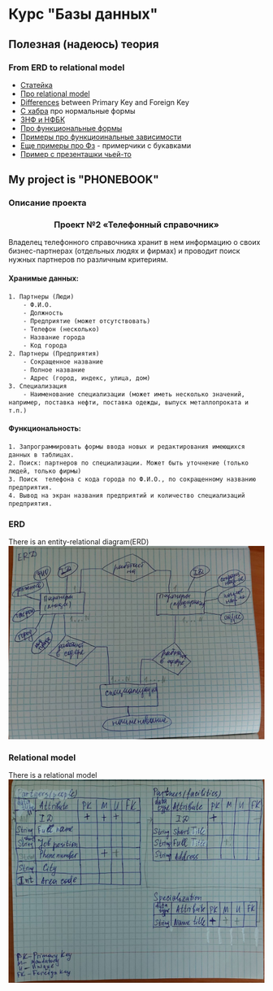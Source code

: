 # Курс "Базы данных"   

## Полезная (надеюсь) теория  

### From ERD to relational model  
- [Статейка](https://runestone.academy/ns/books/published/practical_db/PART2_DATA_MODELING/03-ERD-to-relational/ERD-to-relational.html)  
- [Про relational model](https://opentextbc.ca/dbdesign01/chapter/chapter-8-entity-relationship-model/)  
- [Differences](https://herovired.com/learning-hub/blogs/difference-between-primary-key-and-foreign-key/#:~:text=A%20primary%20key%20is%20a%20unique%20identifier%20for%20each%20record,primary%20key%20of%20another%20table.&text=Ensures%20uniqueness%20and%20data%20integrity%20within%20a%20single%20table.) between Primary Key and Foreign Key  
- [С хабра](https://habr.com/ru/articles/254773/) про нормальные формы  
- [3НФ и НФБК](https://neerc.ifmo.ru/wiki/index.php?title=%D0%9D%D0%BE%D1%80%D0%BC%D0%B0%D0%BB%D1%8C%D0%BD%D1%8B%D0%B5_%D1%84%D0%BE%D1%80%D0%BC%D1%8B:_%D1%82%D1%80%D0%B5%D1%82%D1%8C%D1%8F_%D0%B8_%D0%91%D0%BE%D0%B9%D1%81%D0%B0-%D0%9A%D0%BE%D0%B4%D0%B4%D0%B0)  
- [Про функциональные формы](https://habr.com/ru/companies/JetBrains-education/articles/473882/)  
- [Примеры про функциоинальные зависимости](https://www.bestprog.net/ru/2020/10/27/databases-normalization-functional-dependencies-of-attributes-examples-building-functional-dependency-diagrams-ru/#q01)
- [Еще примеры про Фз](https://opentextbc.ca/dbdesign01/chapter/chapter-11-functional-dependencies/) - примерчики с букавками  
- [Пример с презенташки чьей-то](http://www.myshared.ru/slide/728148/) 






## My project is "PHONEBOOK"  
### Описание проекта  
<h3 style="text-align:center;">Проект №2 «Телефонный справочник» </h3>  

Владелец телефонного справочника хранит в нем информацию о своих бизнес-партнерах (отдельных людях и фирмах) и проводит поиск нужных партнеров по различным критериям.  

#### Хранимые  данных:
    1. Партнеры (Люди)  
        - Ф.И.О.  
        - Должность  
        - Предприятие (может отсутствовать)
        - Телефон (несколько)
        - Название города
        - Код города
    2. Партнеры (Предприятия)  
        - Сокращенное название
        - Полное название
        - Адрес (город, индекс, улица, дом)
    3. Специализация
        - Наименование специализации (может иметь несколько значений, например, поставка нефти, поставка одежды, выпуск металлопроката и т.п.)  

#### Функциональность:
    1. Запрограммировать формы ввода новых и редактирования имеющихся данных в таблицах.
    2. Поиск: партнеров по специализации. Может быть уточнение (только людей, только фирмы)
    3. Поиск  телефона с кода города по Ф.И.О., по сокращенному названию предприятия.
    4. Вывод на экран названия предприятий и количество специализаций предприятия.

### ERD
There is an entity-relational diagram(ERD)  
![picture erd](./files/erd.jpg)   

### Relational model
There is a relational model  
![picture relational model](./files/relational_model.jpg)  

